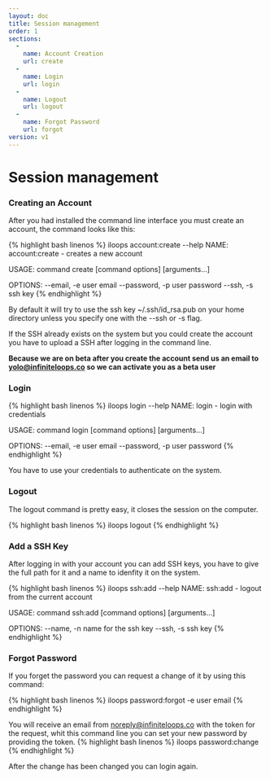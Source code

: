 ```yaml
---
layout: doc
title: Session management
order: 1
sections:
  -
    name: Account Creation
    url: create
  -
    name: Login
    url: login
  -
    name: Logout
    url: logout
  -
    name: Forgot Password
    url: forgot
version: v1
---
```


# Session management

###  <a name="create"></a> Creating an Account

After you had installed the command line interface you must create an account, the command looks like this:

{% highlight bash linenos %}
iloops account:create --help
NAME:
   account:create - creates a new account

USAGE:
   command create [command options] [arguments...]

OPTIONS:
   --email, -e 		user email
   --password, -p 	user password
   --ssh, -s 		ssh key
{% endhighlight %}

By default it will try to use the ssh key ~/.ssh/id_rsa.pub on your home directory unless you specify one with the --ssh or -s flag.

If the SSH already exists on the system but you could create the account you have to upload a SSH after logging in the command line.

**Because we are on beta after you create the account send us an email to yolo@infiniteloops.co so we can activate you as a beta user**

### <a name="login"></a> Login

{% highlight bash linenos %}
iloops login --help
NAME:
   login - login with credentials

USAGE:
   command login [command options] [arguments...]

OPTIONS:
   --email, -e 		user email
   --password, -p 	user password
{% endhighlight %}

You have to use your credentials to authenticate on the system.

### <a name="logout"></a> Logout

The logout command is pretty easy, it closes the session on the computer.

{% highlight bash linenos %}
iloops logout
{% endhighlight %}

### Add a SSH Key

After logging in with your account you can add SSH keys, you have to give the full path for it and a name to idenfity it on the system.

{% highlight bash linenos %}
iloops ssh:add --help
NAME:
   ssh:add - logout from the current account

USAGE:
   command ssh:add [command options] [arguments...]

OPTIONS:
   --name, -n 	name for the ssh key
   --ssh, -s 	ssh key
{% endhighlight %}

###  <a name="forgot"></a> Forgot Password

If you forget the password you can request a change of it by using this command:

{% highlight bash linenos %}
iloops password:forgot -e user email
{% endhighlight %}

You will receive an email from noreply@infiniteloops.co with the token for the request, whit this command line you can set your new password by providing the token.
{% highlight bash linenos %}
iloops password:change
{% endhighlight %}

After the change has been changed you can login again.
